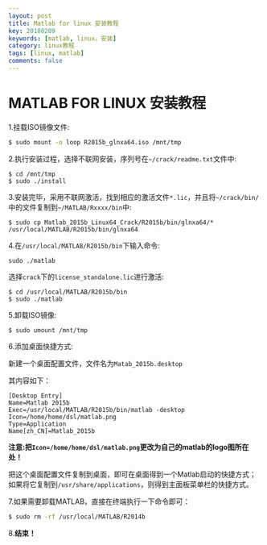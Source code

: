 ```yaml
---
layout: post
title: Matlab for linux 安装教程
key: 20180209
keywords: [matlab, linux，安装]   
category: linux教程
tags: [linux, matlab]
comments: false
---
```


# MATLAB FOR LINUX 安装教程
1.挂载ISO镜像文件:

```bash
$ sudo mount -o loop R2015b_glnxa64.iso /mnt/tmp
```

2.执行安装过程，选择不联网安装，序列号在```~/crack/readme.txt```文件中:
<!--more-->
```shell
$ cd /mnt/tmp
$ sudo ./install
```
3.安装完毕，采用不联网激活，找到相应的激活文件```*.lic```，并且将```~/crack/bin/```中的文件复制到```~/MATLAB/Rxxxx/bin```中:

```shell
$ sudo cp Matlab_2015b_Linux64_Crack/R2015b/bin/glnxa64/* /usr/local/MATLAB/R2015b/bin/glnxa64
```
4.在```/usr/local/MATLAB/R2015b/bin```下输入命令: 
```shell
sudo ./matlab
```
选择```crack```下的```license_standalone.lic```进行激活:
```shell
$ cd /usr/local/MATLAB/R2015b/bin
$ sudo ./matlab
```

5.卸载ISO镜像:
```
$ sudo umount /mnt/tmp
```
6.添加桌面快捷方式:

新建一个桌面配置文件，文件名为```Matab_2015b.desktop```

其内容如下：
```shell
[Desktop Entry]
Name=Matlab 2015b
Exec=/usr/local/MATLAB/R2015b/bin/matlab -desktop
Icon=/home/home/dsl/matlab.png
Type=Application
Name[zh_CN]=Matlab_2015b
```
**注意:把```Icon=/home/home/dsl/matlab.png```更改为自己的matlab的logo图所在处！**

把这个桌面配置文件复制到桌面，即可在桌面得到一个Matlab启动的快捷方式；
如果将它复制到```/usr/share/applications```，则得到主面板菜单栏的快捷方式。


7.如果需要卸载MATLAB，直接在终端执行一下命令即可：
```bash
$ sudo rm -rf /usr/local/MATLAB/R2014b
```


8.**结束！**
